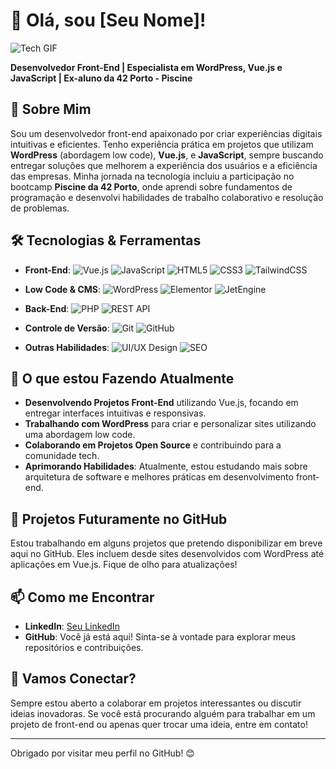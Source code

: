 # 👋 Olá, sou [Seu Nome]!

![Tech GIF](https://media.giphy.com/media/l3vR85PnGsBwu1PFK/giphy.gif)

**Desenvolvedor Front-End | Especialista em WordPress, Vue.js e JavaScript | Ex-aluno da 42 Porto - Piscine**

## 🚀 Sobre Mim
Sou um desenvolvedor front-end apaixonado por criar experiências digitais intuitivas e eficientes. Tenho experiência prática em projetos que utilizam **WordPress** (abordagem low code), **Vue.js**, e **JavaScript**, sempre buscando entregar soluções que melhorem a experiência dos usuários e a eficiência das empresas. Minha jornada na tecnologia incluiu a participação no bootcamp **Piscine da 42 Porto**, onde aprendi sobre fundamentos de programação e desenvolvi habilidades de trabalho colaborativo e resolução de problemas.

## 🛠️ Tecnologias & Ferramentas
- **Front-End**: 
  ![Vue.js](https://img.shields.io/badge/Vue.js-35495E?style=for-the-badge&logo=vue.js&logoColor=4FC08D) 
  ![JavaScript](https://img.shields.io/badge/JavaScript-F7DF1E?style=for-the-badge&logo=javascript&logoColor=black) 
  ![HTML5](https://img.shields.io/badge/HTML5-E34F26?style=for-the-badge&logo=html5&logoColor=white) 
  ![CSS3](https://img.shields.io/badge/CSS3-1572B6?style=for-the-badge&logo=css3&logoColor=white) 
  ![TailwindCSS](https://img.shields.io/badge/Tailwind_CSS-38B2AC?style=for-the-badge&logo=tailwind-css&logoColor=white)
  
- **Low Code & CMS**: 
  ![WordPress](https://img.shields.io/badge/WordPress-21759B?style=for-the-badge&logo=wordpress&logoColor=white) 
  ![Elementor](https://img.shields.io/badge/Elementor-9146FF?style=for-the-badge&logo=elementor&logoColor=white) 
  ![JetEngine](https://img.shields.io/badge/JetEngine-00C58E?style=for-the-badge&logo=jetengine&logoColor=white)

- **Back-End**: 
  ![PHP](https://img.shields.io/badge/PHP-777BB4?style=for-the-badge&logo=php&logoColor=white) 
  ![REST API](https://img.shields.io/badge/REST-02569B?style=for-the-badge&logo=rest&logoColor=white)

- **Controle de Versão**: 
  ![Git](https://img.shields.io/badge/Git-F05032?style=for-the-badge&logo=git&logoColor=white) 
  ![GitHub](https://img.shields.io/badge/GitHub-181717?style=for-the-badge&logo=github&logoColor=white)

- **Outras Habilidades**: 
  ![UI/UX Design](https://img.shields.io/badge/UI%2FUX-Design-blue?style=for-the-badge) 
  ![SEO](https://img.shields.io/badge/SEO-Optimization-brightgreen?style=for-the-badge)

## 📌 O que estou Fazendo Atualmente
- **Desenvolvendo Projetos Front-End** utilizando Vue.js, focando em entregar interfaces intuitivas e responsivas.
- **Trabalhando com WordPress** para criar e personalizar sites utilizando uma abordagem low code.
- **Colaborando em Projetos Open Source** e contribuindo para a comunidade tech.
- **Aprimorando Habilidades**: Atualmente, estou estudando mais sobre arquitetura de software e melhores práticas em desenvolvimento front-end.

## 💼 Projetos Futuramente no GitHub
Estou trabalhando em alguns projetos que pretendo disponibilizar em breve aqui no GitHub. Eles incluem desde sites desenvolvidos com WordPress até aplicações em Vue.js. Fique de olho para atualizações!

## 📫 Como me Encontrar
- **LinkedIn**: [Seu LinkedIn](https://www.linkedin.com/in/seu-perfil)
- **GitHub**: Você já está aqui! Sinta-se à vontade para explorar meus repositórios e contribuições.

## 🤝 Vamos Conectar?
Sempre estou aberto a colaborar em projetos interessantes ou discutir ideias inovadoras. Se você está procurando alguém para trabalhar em um projeto de front-end ou apenas quer trocar uma ideia, entre em contato!

---
Obrigado por visitar meu perfil no GitHub! 😊
